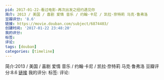 ```yaml
---
pid: 2017-01-22-看过电影-再次出发之纽约遇见你
简介: 2013 / 美国 / 喜剧 爱情 音乐 / 约翰·卡尼 / 凯拉·奈特莉 马克·鲁弗洛
豆瓣评分: '8.6'
链接: https://movie.douban.com/subject/6874403/
创建时间: '2017-01-22 23:48:20'
我的评分:
标签:
评论:
tags: [douban]
categories: [timeline]
---
```

简介:2013 / 美国 / 喜剧 爱情 音乐 / 约翰·卡尼 / 凯拉·奈特莉 马克·鲁弗洛
豆瓣评分:8.6
[链接](https://movie.douban.com/subject/6874403/)
我的评分:
标签:
评论:
